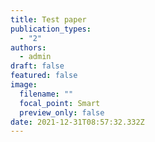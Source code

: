 ```yaml
---
title: Test paper
publication_types:
  - "2"
authors:
  - admin
draft: false
featured: false
image:
  filename: ""
  focal_point: Smart
  preview_only: false
date: 2021-12-31T08:57:32.332Z
---
```

